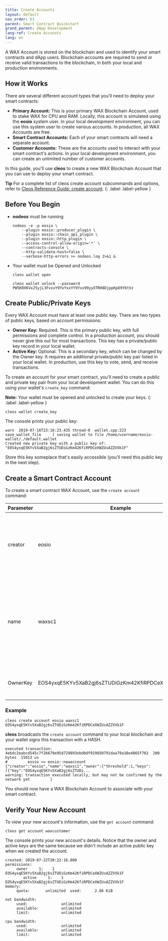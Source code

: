 ```yaml
---
title: Create Accounts
layout: default
nav_order: 63
parent: Smart Contract Quickstart
grand_parent: dApp Development
lang-ref: Create Accounts
lang: en
---
```


A WAX Account is stored on the blockchain and used to identify your smart contracts and dApp users. Blockchain accounts are required to send or receive valid transactions to the blockchain, in both your local and production environments. 

## How it Works

There are several different account types that you'll need to deploy your smart contracts:

- **Primary Account:** This is your primary WAX Blockchain Account, used to stake WAX for CPU and RAM. Locally, this account is simulated using the **eosio** system user. In your local development environment, you can use this system user to create various accounts. In production, all WAX Accounts are free.
- **Smart Contract Accounts:** Each of your smart contracts will need a separate account. 
- **Customer Accounts:** These are the accounts used to interact with your smart contract's actions. In your local development environment, you can create an unlimited number of customer accounts.

In this guide, you'll use **cleos** to create a new WAX Blockchain Account that you can use to deploy your smart contract.

<strong>Tip</strong> For a complete list of cleos create account subcommands and options, refer to <a href="https://docs.eosnetwork.com/leap/latest/cleos/command-reference/create/account" target="_blank">Cleos Reference Guide: create account</a>.
{: .label .label-yellow }

## Before You Begin

- **nodeos** must be running 
    ```shell
    nodeos -e -p eosio \
        --plugin eosio::producer_plugin \
        --plugin eosio::chain_api_plugin \
        --plugin eosio::http_plugin \
        --access-control-allow-origin='*' \
        --contracts-console \
        --http-validate-host=false \
        --verbose-http-errors >> nodeos.log 2>&1 &
    ```
- Your wallet must be Opened and Unlocked
    ```shell
    cleos wallet open
    ```

    ```shell
    cleos wallet unlock --password PW5KRXKVx25yjL3FvxxY9YxYxxYY9Yxx99yyXTRH8DjppKpD9tKtVz
    ```

<!--"/usr/opt/eosio/1.7.3/bin/keosd" launched
Failed to connect to nodeos at http://127.0.0.1:8888/; is nodeos running?

Error 3120006: No available wallet
Ensure that you have created a wallet and have it open
Error Details:
You don't have any wallet!-->

## Create Public/Private Keys

Every WAX Account must have at least one public key. There are two types of public keys, based on account permissions:

- **Owner Key:** Required. This is the primary public key, with full permissions and complete control. In a production account, you should never give this out for most transactions. This key has a private/public key record in your local wallet.
- **Active Key:** Optional. This is a secondary key, which can be changed by the Owner key. It requires an additional private/public key pair listed in your local wallet. In production, use this key to vote, send, and receive transactions.

To create an account for your smart contract, you'll need to create a public and private key pair from your local development wallet. You can do this using your wallet's `create_key` command:

<strong>Note:</strong> Your wallet must be opened and unlocked to create your keys.
{: .label .label-yellow }

```shell
cleos wallet create_key
```

The console prints your public key:

```shell
warn  2019-07-16T23:16:23.435 thread-0  wallet.cpp:223                save_wallet_file     ] saving wallet to file /home/username/eosio-wallet/./default.wallet
Created new private key with a public key of: "EOS4yxqE5KYv5XaB2gj6sZTUDiGzKm42KfiRPDCeXWZUsAZZVXk1F"
```

Store this key someplace that's easily accessible (you'll need this public key in the next step).

## Create a Smart Contract Account

To create a smart contract WAX Account, use the `create account` command:

| Parameter | Example | Description
| --- | ----------- | -------------------------- |
| creator | eosio | The name of the primary account creating the new account. In production, this is your WAX Account. |
| name | waxsc1 | The name of the new account. Account names must be less than 13 characters and only contain letters [a-z] and numbers [1-5]. |
| OwnerKey | EOS4yxqE5KYv5XaB2gj6sZTUDiGzKm42KfiRPDCeXWZUsAZZVXk1F | Public key, created from your local development wallet. |

### Example

```shell
cleos create account eosio waxsc1 EOS4yxqE5KYv5XaB2gj6sZTUDiGzKm42KfiRPDCeXWZUsAZZVXk1F 
```

**cleos** broadcasts the `create account` command to your local blockchain and your wallet signs this transaction with a HASH.

```shell
executed transaction: 4ebdc2eabcd545c7f26679e95d729893ebd0df919850791daa79a10e4865f702  200 bytes  15013 us
#         eosio <= eosio::newaccount            {"creator":"eosio","name":"waxsc1","owner":{"threshold":1,"keys":[{"key":"EOS4yxqE5KYv5XaB2gj6sZTUDi...
warning: transaction executed locally, but may not be confirmed by the network yet         ]
```

You should now have a WAX Blockchain Account to associate with your smart contract.

## Verify Your New Account

To view your new account's information, use the `get account` command:

```shell
cleos get account waxcustomer
```

The console prints your new account's details. Notice that the owner and active keys are the same because we didn't include an active public key when we created the account.

```shell
created: 2019-07-22T20:22:16.000
permissions:
     owner     1:    1 EOS4yxqE5KYv5XaB2gj6sZTUDiGzKm42KfiRPDCeXWZUsAZZVXk1F
        active     1:    1 EOS4yxqE5KYv5XaB2gj6sZTUDiGzKm42KfiRPDCeXWZUsAZZVXk1F
memory:
     quota:       unlimited  used:      2.66 KiB

net bandwidth:
     used:               unlimited
     available:          unlimited
     limit:              unlimited

cpu bandwidth:
     used:               unlimited
     available:          unlimited
     limit:              unlimited
```



